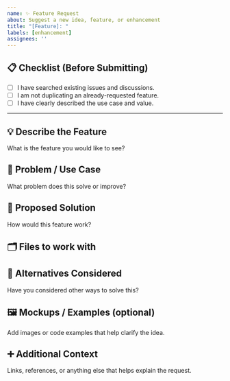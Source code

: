 ```yaml
---
name: ✨ Feature Request
about: Suggest a new idea, feature, or enhancement
title: "[Feature]: "
labels: [enhancement]
assignees: ''
---
```


## 📋 Checklist (Before Submitting)
- [ ] I have searched existing issues and discussions.
- [ ] I am not duplicating an already-requested feature.
- [ ] I have clearly described the use case and value.

---

## 💡 Describe the Feature
What is the feature you would like to see?

## 🎯 Problem / Use Case
What problem does this solve or improve?

## 🚀 Proposed Solution
How would this feature work?

## 🗂️ Files to work with 

## 🔄 Alternatives Considered
Have you considered other ways to solve this?

## 🖼️ Mockups / Examples (optional)
Add images or code examples that help clarify the idea.

## ➕ Additional Context
Links, references, or anything else that helps explain the request.
